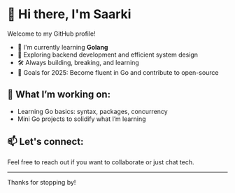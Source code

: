 # 👋 Hi there, I'm Saarki

Welcome to my GitHub profile!

- 🌱 I'm currently learning **Golang**
- 🧠 Exploring backend development and efficient system design
- 🛠️ Always building, breaking, and learning
- 🎯 Goals for 2025: Become fluent in Go and contribute to open-source

## 🚀 What I’m working on:
- Learning Go basics: syntax, packages, concurrency
- Mini Go projects to solidify what I’m learning

## 📫 Let's connect:
Feel free to reach out if you want to collaborate or just chat tech.

---

Thanks for stopping by!

